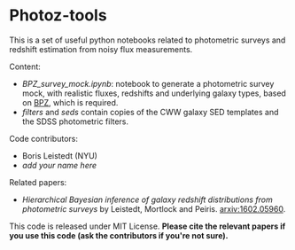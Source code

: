 # Photoz-tools

This is a set of useful python notebooks related to photometric surveys and redshift estimation from noisy flux measurements.

Content:
- *BPZ_survey_mock.ipynb*: notebook to generate a photometric survey mock, with realistic fluxes, redshifts and underlying galaxy types, based on [BPZ](http://www.stsci.edu/~dcoe/BPZ/), which is required.
- *filters* and *seds* contain copies of the CWW galaxy SED templates and the SDSS photometric filters.

Code contributors:
- Boris Leistedt (NYU)
- *add your name here*

Related papers:
- *Hierarchical Bayesian inference of galaxy redshift distributions from photometric surveys* by Leistedt, Mortlock and Peiris. [arxiv:1602.05960](http://arxiv.org/abs/1602.05960).

This code is released under MIT License. **Please cite the relevant papers if you use this code (ask the contributors if you're not sure).**
